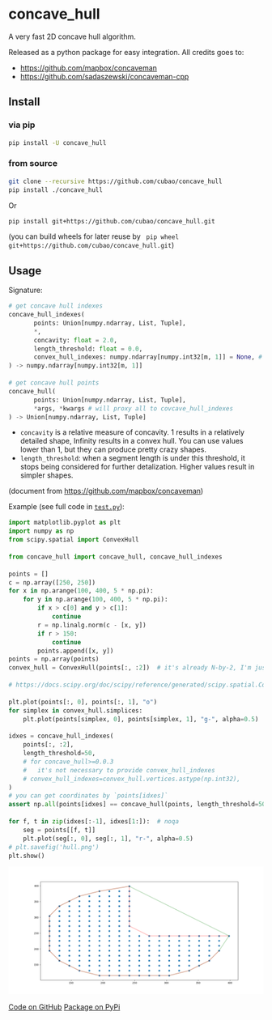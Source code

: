 # concave_hull

A very fast 2D concave hull algorithm.

Released as a python package for easy integration. All credits goes to:

-   <https://github.com/mapbox/concaveman>
-   <https://github.com/sadaszewski/concaveman-cpp>

## Install

### via pip

```bash
pip install -U concave_hull
```

### from source

```bash
git clone --recursive https://github.com/cubao/concave_hull
pip install ./concave_hull
```

Or

```bash
pip install git+https://github.com/cubao/concave_hull.git
```

(you can build wheels for later reuse by ` pip wheel git+https://github.com/cubao/concave_hull.git`)

## Usage

Signature:

```python
# get concave hull indexes
concave_hull_indexes(
       points: Union[numpy.ndarray, List, Tuple],
       *,
       concavity: float = 2.0,
       length_threshold: float = 0.0,
       convex_hull_indexes: numpy.ndarray[numpy.int32[m, 1]] = None, # will use integrated scipy ConvexHull if None
) -> numpy.ndarray[numpy.int32[m, 1]]

# get concave hull points
concave_hull(
       points: Union[numpy.ndarray, List, Tuple],
       *args, *kwargs # will proxy all to covcave_hull_indexes
) -> Union[numpy.ndarray, List, Tuple]
```

-   `concavity` is a relative measure of concavity. 1 results in a relatively
    detailed shape, Infinity results in a convex hull. You can use values lower
    than 1, but they can produce pretty crazy shapes.
-   `length_threshold`: when a segment length is under this threshold, it stops
    being considered for further detalization. Higher values result in simpler
    shapes.

(document from <https://github.com/mapbox/concaveman>)

Example (see full code in [`test.py`](https://github.com/cubao/concave_hull/blob/master/test.py)):

```python
import matplotlib.pyplot as plt
import numpy as np
from scipy.spatial import ConvexHull

from concave_hull import concave_hull, concave_hull_indexes

points = []
c = np.array([250, 250])
for x in np.arange(100, 400, 5 * np.pi):
    for y in np.arange(100, 400, 5 * np.pi):
        if x > c[0] and y > c[1]:
            continue
        r = np.linalg.norm(c - [x, y])
        if r > 150:
            continue
        points.append([x, y])
points = np.array(points)
convex_hull = ConvexHull(points[:, :2])  # it's already N-by-2, I'm just emphasizing

# https://docs.scipy.org/doc/scipy/reference/generated/scipy.spatial.ConvexHull.html

plt.plot(points[:, 0], points[:, 1], "o")
for simplex in convex_hull.simplices:
    plt.plot(points[simplex, 0], points[simplex, 1], "g-", alpha=0.5)

idxes = concave_hull_indexes(
    points[:, :2],
    length_threshold=50,
    # for concave_hull>=0.0.3
    #   it's not necessary to provide convex_hull_indexes
    # convex_hull_indexes=convex_hull.vertices.astype(np.int32),
)
# you can get coordinates by `points[idxes]`
assert np.all(points[idxes] == concave_hull(points, length_threshold=50))

for f, t in zip(idxes[:-1], idxes[1:]):  # noqa
    seg = points[[f, t]]
    plt.plot(seg[:, 0], seg[:, 1], "r-", alpha=0.5)
# plt.savefig('hull.png')
plt.show()
```

![](hull.png)

<div class="text-center">
<a href="https://github.com/cubao/concave_hull" class="btn btn-primary" role="button">Code on GitHub</a>
<a href="https://pypi.org/project/concave-hull" class="btn btn-primary" role="button">Package on PyPi</a>
</div>
